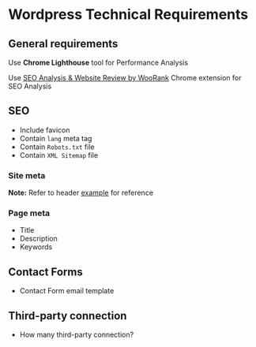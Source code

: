 # Wordpress Technical Requirements

## General requirements

Use **Chrome Lighthouse** tool for Performance Analysis

Use [SEO Analysis & Website Review by WooRank](https://chrome.google.com/webstore/detail/seo-analysis-website-revi/hlngmmdolgbdnnimbmblfhhndibdipaf?hl=en) Chrome extension for SEO Analysis

## SEO

- Include favicon
- Contain `lang` meta tag
- Contain `Robots.txt` file
- Contain `XML Sitemap` file

### Site meta

**Note:** Refer to header [example](/wp-header-sample.html) for reference

### Page meta

- Title
- Description
- Keywords

## Contact Forms

- Contact Form email template

## Third-party connection

- How many third-party connection?
